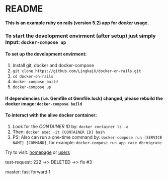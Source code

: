 # README
**This is an example ruby on rails (version 5.2) app for *docker* usage.**

### To start the development envirment (after setup) just simply input: `docker-compose up`

#### To set up the development envirment:
1. Install git, docker and docker-compose
2. `git clone https://github.com/LingkaiX/docker-on-rails.git`
3. `cd docker-on-rails`
4. `docker-compose build`
5. `docker-compose up`

#### If dependencies (i.e. Gemfile ot Gemfile.lock) changed, please rebuild the docker image: `docker-compose build`

#### To interact with the alive docker container:
1. Look for the *CONTAINER ID* by: `docker container ls -a`
2. Then: `docker exec -it [CONTAINER ID] bash`
3. PS: Also can run a one-time command by: `docker-compose run [SERVICE NAME] [COMMAND]`, for example: `docker-compose run app rake db:migrate`

Try to visit: [homepage](http://localhost:3000) or [users](http://localhost:3000/users)



test-request: 222  ->> DELETED  ->> fix #3

master: fast forward 1